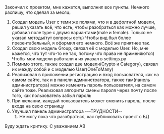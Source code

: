Закончил с проектом, мне кажется, выполнил все пункты. Немного распишу, что сделал за месяц.
1. Создал модель User с теми же полями, что и в дефолтной модели, решил указать всё, что есть, чтобы разобраться как можно лучше,
   добавил поле type с двумя вариантами(male и female). Только не указал методы(тут вопросы есть)
   Чтобы вид был более презентабельный, я оформил его немного. Всё же приятнее так.
2. Создал свою модель Group, связал её с моделью User. Но, мне кажется, что тут что-то не так, потому что права не применяются(
   Чтобы мои модели работали я их указал в settings.py
3. Помимо этого, также создал две модели(Crypto и Category), связал их между собой и с моделью User(OneToMany)
4. Реализовал в приложении регистрацию и вход пользователя, как на самом сайте, так и в панели администратора,
   также там(панель администратора) можно изменять пароль пользователя, на самом сайте тоже. Реализовал алгоритм смены пароля через почту после того, как пользователь забыл пароль
5. При желании, каждый пользователь может сменить пароль, после входа на свою страницу
6. Улучшил панель администратора
   ---ТРУДНОСТИ--
   1. Не могу пока что разобраться, как публиковать проект с БД

Буду ждать критику. С уважением АВ
